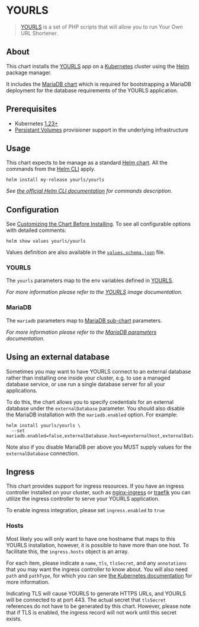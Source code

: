 # YOURLS

> [YOURLS](https://yourls.org/) is a set of PHP scripts that will allow you to run Your Own URL Shortener.

## About

This chart installs the [YOURLS](https://yourls.org) app on a [Kubernetes](https://kubernetes.io) cluster
using the [Helm](https://helm.sh) package manager.

It includes the [MariaDB chart](https://artifacthub.io/packages/helm/bitnami/mariadb) which is required for
bootstrapping a MariaDB deployment for the database requirements of the YOURLS application.

## Prerequisites

* Kubernetes [1.23+](https://kubernetes.io/releases/)
* [Persistant Volumes](https://kubernetes.io/docs/concepts/storage/persistent-volumes/) provisioner support in the underlying infrastructure

## Usage

This chart expects to be manage as a standard [Helm chart](https://helm.sh/docs/topics/charts/).
All the commands from the [Helm CLI](https://helm.sh/docs/helm/) apply.

```console
helm install my-release yourls/yourls
```

_See [the official Helm CLI documentation](https://helm.sh/docs/helm/) for commands description._

## Configuration

See [Customizing the Chart Before Installing](https://helm.sh/docs/intro/using_helm/#customizing-the-chart-before-installing).
To see all configurable options with detailed comments:

```console
helm show values yourls/yourls
```

Values definition are also available in the [`values.schema.json`](values.schema.json) file.

### YOURLS

The `yourls` parameters map to the env variables defined in [YOURLS](https://hub.docker.com/_/yourls).

_For more information please refer to the [YOURLS](https://hub.docker.com/_/yourls) image documentation._

### MariaDB

The `mariadb` parameters map to [MariaDB sub-chart](https://artifacthub.io/packages/helm/bitnami/mariadb) parameters.

_For more information please refer to the [MariaDB parameters](https://artifacthub.io/packages/helm/bitnami/mariadb#parameters) documentation._

## Using an external database

Sometimes you may want to have YOURLS connect to an external database rather than installing one inside your cluster, e.g.
to use a managed database service, or use run a single database server for all your applications.

To do this, the chart allows you to specify credentials for an external database under the `externalDatabase` parameter.
You should also disable the MariaDB installation with the `mariadb.enabled` option. For example:

```console
helm install yourls/yourls \
  --set mariadb.enabled=false,externalDatabase.host=myexternalhost,externalDatabase.user=myuser,externalDatabase.password=mypassword,externalDatabase.database=mydatabase
```

Note also if you disable MariaDB per above you MUST supply values for the `externalDatabase` connection.

## Ingress

This chart provides support for ingress resources. If you have an
ingress controller installed on your cluster, such as [nginx-ingress](https://artifacthub.io/packages/helm/nginx/nginx-ingress)
or [traefik](https://artifacthub.io/packages/helm/traefik/traefik) you can utilize
the ingress controller to serve your YOURLS application.

To enable ingress integration, please set `ingress.enabled` to `true`

### Hosts

Most likely you will only want to have one hostname that maps to this
YOURLS installation, however, it is possible to have more than one
host.  To facilitate this, the `ingress.hosts` object is an array.

For each item, please indicate a `name`, `tls`, `tlsSecret`, and any
`annotations` that you may want the ingress controller to know about. You will
also need `path` and `pathType`, for which you can see [the Kubernetes
documentation](https://kubernetes.io/docs/concepts/services-networking/ingress/#path-types)
for more information.

Indicating TLS will cause YOURLS to generate HTTPS URLs, and
YOURLS will be connected to at port 443.  The actual secret that
`tlsSecret` references do not have to be generated by this chart.
However, please note that if TLS is enabled, the ingress record will not
work until this secret exists.
